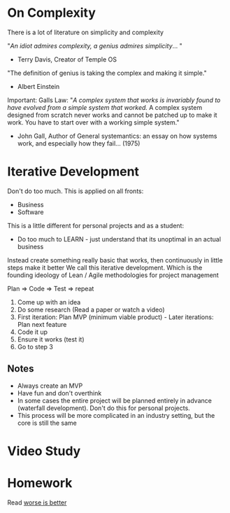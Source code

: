 # On Complexity
There is a lot of literature on simplicity and complexity

"*An idiot admires complexity, a genius admires simplicity*... "
- Terry Davis, Creator of Temple OS

"The definition of genius is taking the complex and making it simple."
- Albert Einstein

Important: 
Galls Law: "*A complex system that works is invariably found to have evolved from a simple system that worked.* A complex system designed from scratch never works and cannot be patched up to make it work. You have to start over with a working simple system."
- John Gall, Author of General systemantics: an essay on how systems work, and especially how they fail... (1975)

# Iterative Development
Don't do too much. This is applied on all fronts:
* Business 
* Software

This is a little different for personal projects and as a student: 
* Do too much to LEARN - just understand that its unoptimal in an actual business

Instead create something really basic that works, then continuously in little steps make it better
We call this iterative development. Which is the founding ideology of Lean / Agile methodologies for project management

Plan => Code => Test => repeat

1. Come up with an idea
2. Do some research (Read a paper or watch a video)
3. First iteration: Plan MVP (minimum viable product) - Later iterations: Plan next feature 
4. Code it up
5. Ensure it works (test it)
6. Go to step 3

## Notes
* Always create an MVP
* Have fun and don't overthink
* In some cases the entire project will be planned entirely in advance (waterfall development). Don't do this for personal projects.
* This process will be more complicated in an industry setting, but the core is still the same

# Video Study

# Homework
Read [worse is better](https://www.dreamsongs.com/WorseIsBetter.html)
